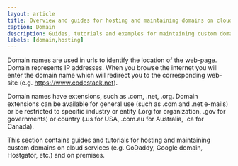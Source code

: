 ```yaml
---
layout: article
title: Overview and guides for hosting and maintaining domains on cloud services and on premises
caption: Domain
description: Guides, tutorials and examples for maintaining custom domains on cloud services (e.g. GoDaddy, Google domain, Hostgator, etc.) and on premises
labels: [domain,hosting]
---
```

Domain names are used in urls to identify the location of the web-page. Domain represents IP addresses. When you browse the internet you will enter the domain name which will redirect you to the corresponding web-site (e.g. https://www.codestack.net).

Domain names have extensions, such as .com, .net, .org. Domain extensions can be available for general use (such as .com and .net e-mails) or be restricted to specific industry or entity (.org for organization, .gov for governments) or country (.us for USA, .com.au for Australia, .ca for Canada).

This section contains guides and tutorials for hosting and maintaining custom domains on cloud services (e.g. GoDaddy, Google domain, Hostgator, etc.) and on premises.
